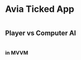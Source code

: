 # Avia Ticked App 

<div id="stat0" align="center">
<img src=" " width="400"/>
</div>

## Player vs Computer AI

<div id="stat0" align="center">

<img src=" " width="400"/>
</div>

### in MVVM 

<div id="stat0" align="center">

<img src=" " width="1000"/>
</div>

